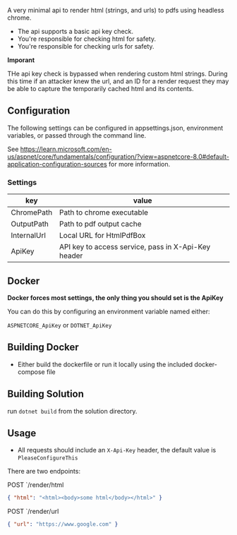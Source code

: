 ﻿A very minimal api to render html (strings, and urls) to pdfs using headless chrome.

- The api supports a basic api key check.
- You're responsible for checking html for safety.
- You're responsible for checking urls for safety.

**Imporant** 

THe api key check is bypassed when rendering custom html strings. During this time
if an attacker knew the url, and an ID for a render request they may be able to
capture the temporarily cached html and its contents.

## Configuration

The following settings can be configured in appsettings.json, environment variables,
or passed through the command line.

See https://learn.microsoft.com/en-us/aspnet/core/fundamentals/configuration/?view=aspnetcore-8.0#default-application-configuration-sources for more information.

### Settings

| key         | value                                               |
|-------------|-----------------------------------------------------|
| ChromePath  | Path to chrome executable                           |
| OutputPath  | Path to pdf output cache                            |
| InternalUrl | Local URL for HtmlPdfBox                            |
| ApiKey      | API key to access service, pass in X-Api-Key header |

## Docker

**Docker forces most settings, the only thing you should set is the ApiKey**

You can do this by configuring an environment variable named either:

`ASPNETCORE_ApiKey` or `DOTNET_ApiKey`

## Building Docker

- Either build the dockerfile or run it locally using the included docker-compose file

## Building Solution

run `dotnet build` from the solution directory.

## Usage

- All requests should include an `X-Api-Key` header, the default value is `PleaseConfigureThis`

There are two endpoints:

POST `/render/html
```json
{ "html": "<html><body>some html</body></html>" }
```

POST `/render/url
```json
{ "url": "https://www.google.com" }
```